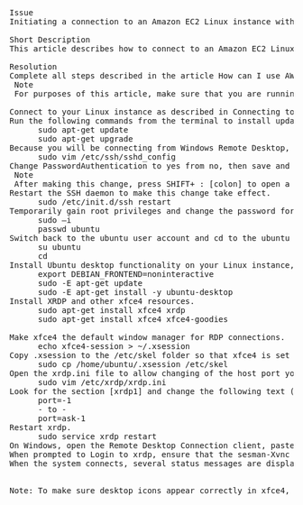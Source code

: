 <pre>
Issue
Initiating a connection to an Amazon EC2 Linux instance with desktop functionality using PuTTy provides terminal access but does not permit access to desktop functionality.
 
Short Description
This article describes how to connect to an Amazon EC2 Linux instance desktop by using Windows Remote Desktop.
 
Resolution
Complete all steps described in the article How can I use AWS to quickly create and connect to an Amazon EC2 Linux instance?
 Note
 For purposes of this article, make sure that you are running an instance of Ubuntu 14.04 LTS (Trusty Tahr) as described in the related article. In addition, this article assumes the user name is 'ubuntu'; if you're using a different user name, make the appropriate substitutions (in steps 7, 8, 12, 17, and 18).
 
Connect to your Linux instance as described in Connecting to Your Linux Instance from Windows Using PuTTy.
Run the following commands from the terminal to install updates, an upgrade, and install additional packages.
      sudo apt-get update
      sudo apt-get upgrade
Because you will be connecting from Windows Remote Desktop, edit the sshd_config file on your Linux instance to allow password authentication.
      sudo vim /etc/ssh/sshd_config
Change PasswordAuthentication to yes from no, then save and exit.
 Note
 After making this change, press SHIFT+ : [colon] to open a new command entry box in the vim editor. Type wq, and then press Enter to save changes and exit vim.
Restart the SSH daemon to make this change take effect.
      sudo /etc/init.d/ssh restart
Temporarily gain root privileges and change the password for the ubuntu user to a complex password to enhance security. Press the Enter key after typing the command passwd ubuntu, and you will be prompted to enter the new password twice.
      sudo –i
      passwd ubuntu
Switch back to the ubuntu user account and cd to the ubuntu home directory.
      su ubuntu
      cd
Install Ubuntu desktop functionality on your Linux instance, the last command can take up to 15 minutes to complete.
      export DEBIAN_FRONTEND=noninteractive
      sudo -E apt-get update
      sudo -E apt-get install -y ubuntu-desktop
Install XRDP and other xfce4 resources.
      sudo apt-get install xfce4 xrdp
      sudo apt-get install xfce4 xfce4-goodies
 
Make xfce4 the default window manager for RDP connections.
      echo xfce4-session > ~/.xsession
Copy .xsession to the /etc/skel folder so that xfce4 is set as the default window manager for any new user accounts that are created.
      sudo cp /home/ubuntu/.xsession /etc/skel
Open the xrdp.ini file to allow changing of the host port you will connect to.
      sudo vim /etc/xrdp/xrdp.ini
Look for the section [xrdp1] and change the following text (then save and exit [:wq]).
      port=-1
      - to -
      port=ask-1
Restart xrdp.
      sudo service xrdp restart
On Windows, open the Remote Desktop Connection client, paste the fully qualified name of your Amazon EC2 instance for the Computer, and then click Connect.
When prompted to Login to xrdp, ensure that the sesman-Xvnc module is selected, and enter the username ubuntu with the new password that you created in step 7. When you start a session, the port number is -1.
When the system connects, several status messages are displayed on the Connection Log screen. Pay close attention to these status messages and make note of the VNC port number displayed. If you want to return to a session later, specify this number in the port field of the xrdp login dialog box.


Note: To make sure desktop icons appear correctly in xfce4, select an icon set other than GNOME. On the Applications menu, click Settings, and then click Appearance. Select an icon set, and then click Close.
</pre>